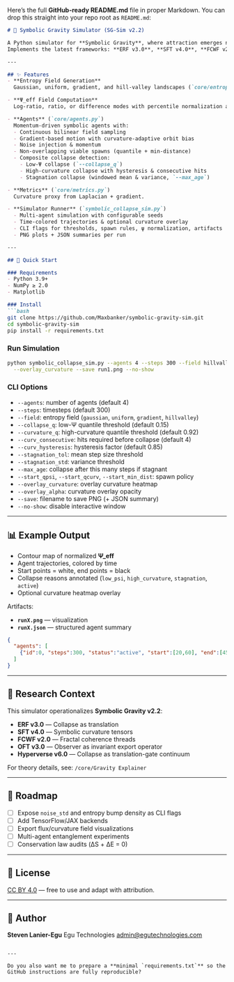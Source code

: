 Here’s the full **GitHub-ready README.md** file in proper Markdown. You can drop this straight into your repo root as `README.md`:

````markdown
# 🌌 Symbolic Gravity Simulator (SG-Sim v2.2)

A Python simulator for **Symbolic Gravity**, where attraction emerges not from mass-energy but from recursive **Ψ_eff fields** and entropy-translation dynamics.  
Implements the latest frameworks: **ERF v3.0**, **SFT v4.0**, **FCWF v2.0**, **OFT v3.0**, and **Hyperverse v6.0**.

---

## ✨ Features
- **Entropy Field Generation**  
  Gaussian, uniform, gradient, and hill-valley landscapes (`core/entropy_field.py`).

- **Ψ_eff Field Computation**  
  Log-ratio, ratio, or difference modes with percentile normalization and optional focus weighting (`core/psi_eff.py`).

- **Agents** (`core/agents.py`)  
  Momentum-driven symbolic agents with:
  - Continuous bilinear field sampling  
  - Gradient-based motion with curvature-adaptive orbit bias  
  - Noise injection & momentum  
  - Non-overlapping viable spawns (quantile + min-distance)  
  - Composite collapse detection:  
    - Low-Ψ collapse (`--collapse_q`)  
    - High-curvature collapse with hysteresis & consecutive hits  
    - Stagnation collapse (windowed mean & variance, `--max_age`)  

- **Metrics** (`core/metrics.py`)  
  Curvature proxy from Laplacian + gradient.

- **Simulator Runner** (`symbolic_collapse_sim.py`)  
  - Multi-agent simulation with configurable seeds  
  - Time-colored trajectories & optional curvature overlay  
  - CLI flags for thresholds, spawn rules, ψ normalization, artifacts  
  - PNG plots + JSON summaries per run  

---

## 🚀 Quick Start

### Requirements
- Python 3.9+  
- NumPy ≥ 2.0  
- Matplotlib  

### Install
```bash
git clone https://github.com/Maxbanker/symbolic-gravity-sim.git
cd symbolic-gravity-sim
pip install -r requirements.txt
````

### Run Simulation

```bash
python symbolic_collapse_sim.py --agents 4 --steps 300 --field hillvalley --seed 42 \
  --overlay_curvature --save run1.png --no-show
```

### CLI Options

* `--agents`: number of agents (default 4)
* `--steps`: timesteps (default 300)
* `--field`: entropy field (`gaussian`, `uniform`, `gradient`, `hillvalley`)
* `--collapse_q`: low-Ψ quantile threshold (default 0.15)
* `--curvature_q`: high-curvature quantile threshold (default 0.92)
* `--curv_consecutive`: hits required before collapse (default 4)
* `--curv_hysteresis`: hysteresis factor (default 0.85)
* `--stagnation_tol`: mean step size threshold
* `--stagnation_std`: variance threshold
* `--max_age`: collapse after this many steps if stagnant
* `--start_qpsi`, `--start_qcurv`, `--start_min_dist`: spawn policy
* `--overlay_curvature`: overlay curvature heatmap
* `--overlay_alpha`: curvature overlay opacity
* `--save`: filename to save PNG (+ JSON summary)
* `--no-show`: disable interactive window

---

## 📊 Example Output

* Contour map of normalized **Ψ\_eff**
* Agent trajectories, colored by time
* Start points = white, end points = black
* Collapse reasons annotated (`low_psi`, `high_curvature`, `stagnation`, `active`)
* Optional curvature heatmap overlay

Artifacts:

* **`runX.png`** — visualization
* **`runX.json`** — structured agent summary

```json
{
  "agents": [
    {"id":0, "steps":300, "status":"active", "start":[20,60], "end":[45,80]}
  ]
}
```

---

## 🔬 Research Context

This simulator operationalizes **Symbolic Gravity v2.2**:

* **ERF v3.0** — Collapse as translation
* **SFT v4.0** — Symbolic curvature tensors
* **FCWF v2.0** — Fractal coherence threads
* **OFT v3.0** — Observer as invariant export operator
* **Hyperverse v6.0** — Collapse as translation-gate continuum

For theory details, see:
`/core/Gravity Explainer`

---

## 📌 Roadmap

* [ ] Expose `noise_std` and entropy bump density as CLI flags
* [ ] Add TensorFlow/JAX backends
* [ ] Export flux/curvature field visualizations
* [ ] Multi-agent entanglement experiments
* [ ] Conservation law audits (ΔS + ΔE = 0)

---

## 📜 License

[CC BY 4.0](https://creativecommons.org/licenses/by/4.0/) — free to use and adapt with attribution.

---

## 👤 Author

**Steven Lanier-Egu**
Egu Technologies
[admin@egutechnologies.com](mailto:admin@egutechnologies.com)

```

---

Do you also want me to prepare a **minimal `requirements.txt`** so the GitHub instructions are fully reproducible?
```
